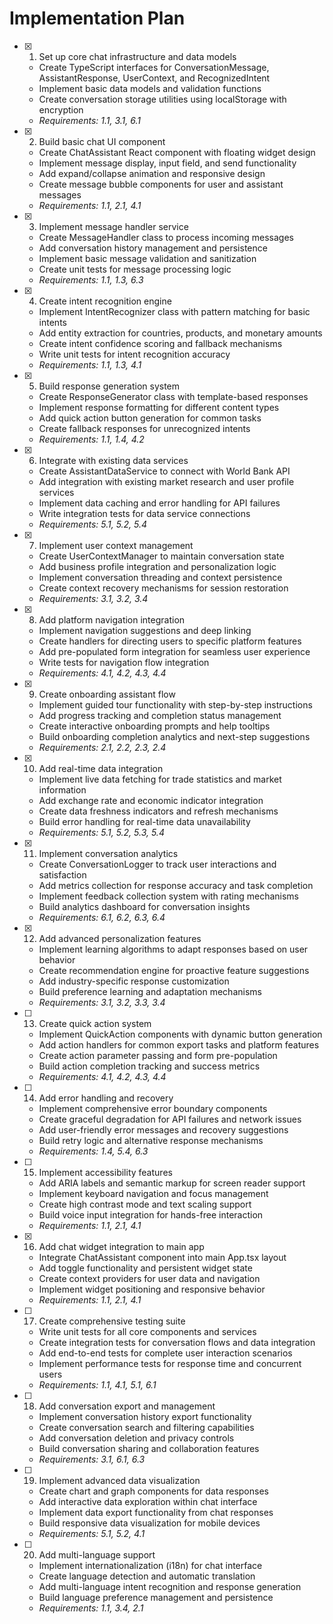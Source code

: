 # Implementation Plan

- [x] 1. Set up core chat infrastructure and data models



  - Create TypeScript interfaces for ConversationMessage, AssistantResponse, UserContext, and RecognizedIntent
  - Implement basic data models and validation functions
  - Create conversation storage utilities using localStorage with encryption
  - _Requirements: 1.1, 3.1, 6.1_

- [x] 2. Build basic chat UI component



  - Create ChatAssistant React component with floating widget design
  - Implement message display, input field, and send functionality
  - Add expand/collapse animation and responsive design
  - Create message bubble components for user and assistant messages
  - _Requirements: 1.1, 2.1, 4.1_

- [x] 3. Implement message handler service



  - Create MessageHandler class to process incoming messages
  - Add conversation history management and persistence
  - Implement basic message validation and sanitization
  - Create unit tests for message processing logic
  - _Requirements: 1.1, 1.3, 6.3_

- [x] 4. Create intent recognition engine





  - Implement IntentRecognizer class with pattern matching for basic intents
  - Add entity extraction for countries, products, and monetary amounts
  - Create intent confidence scoring and fallback mechanisms
  - Write unit tests for intent recognition accuracy
  - _Requirements: 1.1, 1.3, 4.1_

- [x] 5. Build response generation system





  - Create ResponseGenerator class with template-based responses
  - Implement response formatting for different content types
  - Add quick action button generation for common tasks
  - Create fallback responses for unrecognized intents
  - _Requirements: 1.1, 1.4, 4.2_

- [x] 6. Integrate with existing data services



  - Create AssistantDataService to connect with World Bank API
  - Add integration with existing market research and user profile services
  - Implement data caching and error handling for API failures
  - Write integration tests for data service connections
  - _Requirements: 5.1, 5.2, 5.4_

- [x] 7. Implement user context management


  - Create UserContextManager to maintain conversation state
  - Add business profile integration and personalization logic
  - Implement conversation threading and context persistence
  - Create context recovery mechanisms for session restoration
  - _Requirements: 3.1, 3.2, 3.4_

- [x] 8. Add platform navigation integration


  - Implement navigation suggestions and deep linking
  - Create handlers for directing users to specific platform features
  - Add pre-populated form integration for seamless user experience
  - Write tests for navigation flow integration
  - _Requirements: 4.1, 4.2, 4.3, 4.4_

- [x] 9. Create onboarding assistant flow



  - Implement guided tour functionality with step-by-step instructions
  - Add progress tracking and completion status management
  - Create interactive onboarding prompts and help tooltips
  - Build onboarding completion analytics and next-step suggestions
  - _Requirements: 2.1, 2.2, 2.3, 2.4_

- [x] 10. Add real-time data integration



  - Implement live data fetching for trade statistics and market information
  - Add exchange rate and economic indicator integration
  - Create data freshness indicators and refresh mechanisms
  - Build error handling for real-time data unavailability
  - _Requirements: 5.1, 5.2, 5.3, 5.4_

- [x] 11. Implement conversation analytics



  - Create ConversationLogger to track user interactions and satisfaction
  - Add metrics collection for response accuracy and task completion
  - Implement feedback collection system with rating mechanisms
  - Build analytics dashboard for conversation insights
  - _Requirements: 6.1, 6.2, 6.3, 6.4_

- [x] 12. Add advanced personalization features



  - Implement learning algorithms to adapt responses based on user behavior
  - Create recommendation engine for proactive feature suggestions
  - Add industry-specific response customization
  - Build preference learning and adaptation mechanisms
  - _Requirements: 3.1, 3.2, 3.3, 3.4_

- [ ] 13. Create quick action system


  - Implement QuickAction components with dynamic button generation
  - Add action handlers for common export tasks and platform features
  - Create action parameter passing and form pre-population
  - Build action completion tracking and success metrics
  - _Requirements: 4.1, 4.2, 4.3, 4.4_

- [ ] 14. Add error handling and recovery
  - Implement comprehensive error boundary components
  - Create graceful degradation for API failures and network issues
  - Add user-friendly error messages and recovery suggestions
  - Build retry logic and alternative response mechanisms
  - _Requirements: 1.4, 5.4, 6.3_

- [ ] 15. Implement accessibility features
  - Add ARIA labels and semantic markup for screen reader support
  - Implement keyboard navigation and focus management
  - Create high contrast mode and text scaling support
  - Build voice input integration for hands-free interaction
  - _Requirements: 1.1, 2.1, 4.1_

- [x] 16. Add chat widget integration to main app



  - Integrate ChatAssistant component into main App.tsx layout
  - Add toggle functionality and persistent widget state
  - Create context providers for user data and navigation
  - Implement widget positioning and responsive behavior
  - _Requirements: 1.1, 2.1, 4.1_

- [ ] 17. Create comprehensive testing suite
  - Write unit tests for all core components and services
  - Create integration tests for conversation flows and data integration
  - Add end-to-end tests for complete user interaction scenarios
  - Implement performance tests for response time and concurrent users
  - _Requirements: 1.1, 4.1, 5.1, 6.1_

- [ ] 18. Add conversation export and management
  - Implement conversation history export functionality
  - Create conversation search and filtering capabilities
  - Add conversation deletion and privacy controls
  - Build conversation sharing and collaboration features
  - _Requirements: 3.1, 6.1, 6.3_

- [ ] 19. Implement advanced data visualization
  - Create chart and graph components for data responses
  - Add interactive data exploration within chat interface
  - Implement data export functionality from chat responses
  - Build responsive data visualization for mobile devices
  - _Requirements: 5.1, 5.2, 4.1_

- [ ] 20. Add multi-language support
  - Implement internationalization (i18n) for chat interface
  - Create language detection and automatic translation
  - Add multi-language intent recognition and response generation
  - Build language preference management and persistence
  - _Requirements: 1.1, 3.4, 2.1_